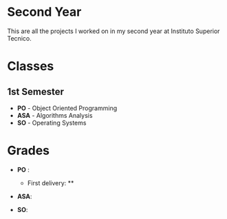 
# Second Year

This are all the projects I worked on in my second year at Instituto Superior Tecnico. 

# Classes
## 1st Semester 
 - **PO** - Object Oriented Programming
 - **ASA** - Algorithms Analysis
 - **SO** - Operating Systems

# Grades

 - **PO** :
	- First delivery: **

 - **ASA**: 

 - **SO**:

